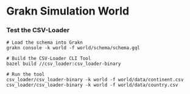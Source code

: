 # Grakn Simulation World

### Test the CSV-Loader
```shell script
# Load the schema into Grakn
grakn console -k world -f world/schema/schema.gql

# Build the CSV-Loader CLI Tool
bazel build //csv_loader:csv_loader-binary

# Run the tool
csv_loader/csv_loader-binary -k world -f world/data/continent.csv
csv_loader/csv_loader-binary -k world -f world/data/country.csv
```
